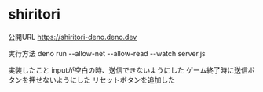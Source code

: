 # shiritori

公開URL
https://shiritori-deno.deno.dev

実行方法
deno run --allow-net --allow-read --watch server.js        
  
実装したこと
inputが空白の時、送信できないようにした
ゲーム終了時に送信ボタンを押せないようにした
リセットボタンを追加した